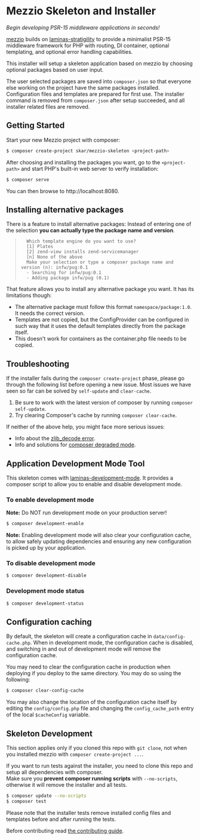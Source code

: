 # Mezzio Skeleton and Installer

*Begin developing PSR-15 middleware applications in seconds!*

[mezzio](https://github.com/mezzio/mezzio) builds on
[laminas-stratigility](https://github.com/laminas/laminas-stratigility) to
provide a minimalist PSR-15 middleware framework for PHP with routing, DI
container, optional templating, and optional error handling capabilities.

This installer will setup a skeleton application based on mezzio by
choosing optional packages based on user input.

The user selected packages are saved into `composer.json` so that everyone else
working on the project have the same packages installed. Configuration files and
templates are prepared for first use. The installer command is removed from
`composer.json` after setup succeeded, and all installer related files are
removed.

## Getting Started

Start your new Mezzio project with composer:

```bash
$ composer create-project skar/mezzio-skeleton <project-path>
```

After choosing and installing the packages you want, go to the
`<project-path>` and start PHP's built-in web server to verify installation:

```bash
$ composer serve
```

You can then browse to http://localhost:8080.

## Installing alternative packages

There is a feature to install alternative packages: Instead of entering one of
the selection **you can actually type the package name and version**.

> ```text
>   Which template engine do you want to use?
>   [1] Plates
>   [2] zend-view installs zend-servicemanager
>   [n] None of the above
>   Make your selection or type a composer package name and version (n): infw/pug:0.1
>   - Searching for infw/pug:0.1
>   - Adding package infw/pug (0.1)
> ```

That feature allows you to install any alternative package you want. It has its limitations though:

* The alternative package must follow this format `namespace/package:1.0`. It needs the correct version.
* Templates are not copied, but the ConfigProvider can be configured in such way that it uses the
  default templates directly from the package itself.
* This doesn't work for containers as the container.php file needs to be copied.

## Troubleshooting

If the installer fails during the ``composer create-project`` phase, please go
through the following list before opening a new issue. Most issues we have seen
so far can be solved by `self-update` and `clear-cache`.

1. Be sure to work with the latest version of composer by running `composer self-update`.
2. Try clearing Composer's cache by running `composer clear-cache`.

If neither of the above help, you might face more serious issues:

* Info about the [zlib_decode error](https://github.com/composer/composer/issues/4121).
* Info and solutions for [composer degraded mode](https://getcomposer.org/doc/articles/troubleshooting.md#degraded-mode).

## Application Development Mode Tool

This skeleton comes with [laminas-development-mode](https://github.com/laminas/laminas-development-mode).
It provides a composer script to allow you to enable and disable development mode.

### To enable development mode

**Note:** Do NOT run development mode on your production server!

```bash
$ composer development-enable
```

**Note:** Enabling development mode will also clear your configuration cache, to
allow safely updating dependencies and ensuring any new configuration is picked
up by your application.

### To disable development mode

```bash
$ composer development-disable
```

### Development mode status

```bash
$ composer development-status
```

## Configuration caching

By default, the skeleton will create a configuration cache in
`data/config-cache.php`. When in development mode, the configuration cache is
disabled, and switching in and out of development mode will remove the
configuration cache.

You may need to clear the configuration cache in production when deploying if
you deploy to the same directory. You may do so using the following:

```bash
$ composer clear-config-cache
```

You may also change the location of the configuration cache itself by editing
the `config/config.php` file and changing the `config_cache_path` entry of the
local `$cacheConfig` variable.

## Skeleton Development

This section applies only if you cloned this repo with `git clone`, not when you
installed mezzio with `composer create-project ...`.

If you want to run tests against the installer, you need to clone this repo and
setup all dependencies with composer.  
Make sure you **prevent composer running scripts** with `--no-scripts`, otherwise
it will remove the installer and all
tests.

```bash
$ composer update --no-scripts
$ composer test
```

Please note that the installer tests remove installed config files and templates
before and after running the tests.

Before contributing read [the contributing guide](https://github.com/mezzio/.github/blob/master/CONTRIBUTING.md).
